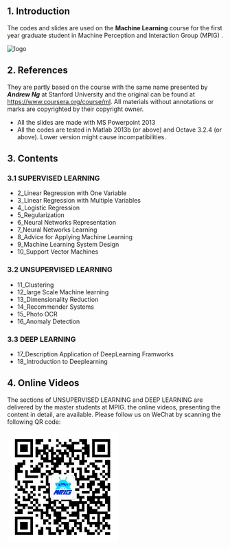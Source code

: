 ## 1. Introduction

The codes and slides are used on the **Machine Learning** course for the first year graduate student in Machine Perception and Interaction Group (MPIG) . 

![logo](Codes/Data/MPIG-03.png)

## 2. References

They are partly based on the course with the same name presented by ***Andrew Ng*** at Stanford University and the original can be found at https://www.coursera.org/course/ml. All materials without annotations or marks are copyrighted by their copyright owner.

- All the slides are made with MS Powerpoint 2013
- All the codes are tested in Matlab 2013b (or above) and Octave 3.2.4 (or above). Lower version might cause incompatibilities.

## 3. Contents

### 3.1 SUPERVISED LEARNING

- 2_Linear Regression with One Variable
- 3_Linear Regression with Multiple Variables
- 4_Logistic Regression
- 5_Regularization
- 6_Neural Networks Representation
- 7_Neural Networks Learning
- 8_Advice for Applying Machine Learning
- 9_Machine Learning System Design
- 10_Support Vector Machines

### 3.2 UNSUPERVISED LEARNING

- 11_Clustering
- 12_large Scale Machine learning
- 13_Dimensionality Reduction
- 14_Recommender Systems
- 15_Photo OCR
- 16_Anomaly Detection

### 3.3 DEEP LEARNING

- 17_Description Application of DeepLearning Framworks
- 18_Introduction to Deeplearning

## 4. Online Videos

The sections of UNSUPERVISED LEARNING and DEEP LEARNING are delivered by the master students at MPIG. the online videos, presenting the content in detail, are available. Please follow us on WeChat by scanning the following QR code:

![public account](Codes/Data/qrcode_0.5m.jpg)



